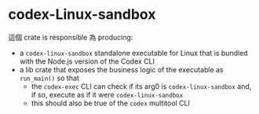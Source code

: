 # codex-Linux-sandbox

這個 crate is responsible 為 producing:

- a `codex-linux-sandbox` standalone executable for Linux that is bundled with the Node.js version of the Codex CLI
- a lib crate that exposes the business logic of the executable as `run_main()` so that
  - the `codex-exec` CLI can check if its arg0 is `codex-linux-sandbox` and, if so, execute as if it were `codex-linux-sandbox`
  - this should also be true of the `codex` multitool CLI
